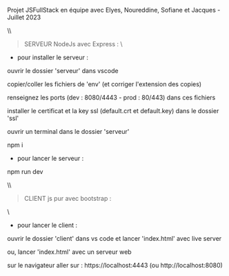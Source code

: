 Projet JSFullStack en équipe avec Elyes, Noureddine, Sofiane et Jacques - Juillet 2023



\\\
> SERVEUR NodeJs avec Express :
\

* pour installer le serveur :

ouvrir le dossier 'serveur' dans vscode

copier/coller les fichiers de 'env' (et corriger l'extension des copies)

renseignez les ports (dev : 8080/4443 - prod : 80/443) dans ces fichiers

installer le certificat et la key ssl (default.crt et default.key) dans le dossier 'ssl'

ouvrir un terminal dans le dossier 'serveur'

npm i


* pour lancer le serveur :

npm run dev

\\\


> CLIENT js pur avec bootstrap :

\
* pour lancer le client :

ouvrir le dossier 'client' dans vs code et lancer 'index.html' avec live server

ou, lancer 'index.html' avec un serveur web

sur le navigateur aller sur : https://localhost:4443 (ou http://localhost:8080)
